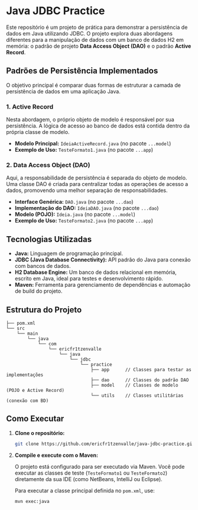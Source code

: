 # Java JDBC Practice

Este repositório é um projeto de prática para demonstrar a persistência de dados em Java utilizando JDBC. O projeto explora duas abordagens diferentes para a manipulação de dados com um banco de dados H2 em memória: o padrão de projeto **Data Access Object (DAO)** e o padrão **Active Record**.

## Padrões de Persistência Implementados

O objetivo principal é comparar duas formas de estruturar a camada de persistência de dados em uma aplicação Java.

### 1. Active Record

Nesta abordagem, o próprio objeto de modelo é responsável por sua persistência. A lógica de acesso ao banco de dados está contida dentro da própria classe de modelo.

- **Modelo Principal:** `IdeiaActiveRecord.java` (no pacote `...model`)
- **Exemplo de Uso:** `TesteFormato1.java` (no pacote `...app`)

### 2. Data Access Object (DAO)

Aqui, a responsabilidade de persistência é separada do objeto de modelo. Uma classe DAO é criada para centralizar todas as operações de acesso a dados, promovendo uma melhor separação de responsabilidades.

- **Interface Genérica:** `DAO.java` (no pacote `...dao`)
- **Implementação do DAO:** `IdeiaDAO.java` (no pacote `...dao`)
- **Modelo (POJO):** `Ideia.java` (no pacote `...model`)
- **Exemplo de Uso:** `TesteFormato2.java` (no pacote `...app`)

## Tecnologias Utilizadas

- **Java:** Linguagem de programação principal.
- **JDBC (Java Database Connectivity):** API padrão do Java para conexão com bancos de dados.
- **H2 Database Engine:** Um banco de dados relacional em memória, escrito em Java, ideal para testes e desenvolvimento rápido.
- **Maven:** Ferramenta para gerenciamento de dependências e automação de build do projeto.

## Estrutura do Projeto

```
├── pom.xml
└── src
    └── main
        └── java
            └── com
                └── ericfr1tzenvalle
                    └── java
                        └── jdbc
                            └── practice
                                ├── app      // Classes para testar as implementações
                                ├── dao      // Classes do padrão DAO
                                ├── model    // Classes de modelo (POJO e Active Record)
                                └── utils    // Classes utilitárias (conexão com BD)
```

## Como Executar

1. **Clone o repositório:**
    ```bash
    git clone https://github.com/ericfr1tzenvalle/java-jdbc-practice.git
    ```

2. **Compile e execute com o Maven:**

    O projeto está configurado para ser executado via Maven. Você pode executar as classes de teste (`TesteFormato1` ou `TesteFormato2`) diretamente da sua IDE (como NetBeans, IntelliJ ou Eclipse).

    Para executar a classe principal definida no `pom.xml`, use:
    ```bash
    mvn exec:java
    ```
